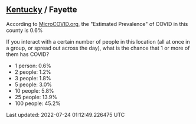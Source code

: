 
## [Kentucky](/united-states/kentucky) / Fayette

According to [MicroCOVID.org](http://microcovid.org),
the "Estimated Prevalence" of COVID in this county is 0.6%

If you interact with a certain number of people in this location
(all at once in a group, or spread out across the day), what is the chance that
1 or more of them has COVID?

- 1 person: 0.6%
- 2 people: 1.2%
- 3 people: 1.8%
- 5 people: 3.0%
- 10 people: 5.8%
- 25 people: 13.9%
- 100 people: 45.2%

Last updated: 2022-07-24 01:12:49.226475 UTC
